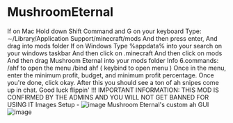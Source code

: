# MushroomEternal
If on Mac Hold down Shift Command and G on your keyboard  Type: ∼/Library/Application Support/minecraft/mods  And then press enter, And drag into mods folder  If on Windows  Type %appdata% into your search on your windows taskbar  And then click on .minecraft  And then click on mods  And then drag Mushroom Eternal into your mods folder  Info 6.commands: /ahf to open the menu /bind ahf ( keybind to open menu )  Once in the menu, enter the minimum profit, budget, and minimum profit percentage. Once you're done, click okay. After this you should see a ton of ah snipes come up in chat.  Good luck flippin' !!!  IMPORTANT INFORMATION: THIS MOD IS CONFIRMED BY THE ADMINS AND YOU WILL NOT GET BANNED FOR USING IT
Images
Setup -
![image](https://user-images.githubusercontent.com/106563917/186784106-668ac173-0697-4f9e-a2c3-0c8fd95b7bca.png)
Mushroom Eternal's custom ah GUI 
![image](https://user-images.githubusercontent.com/106563917/186784162-189213fd-7f38-4491-be93-dc645c8c511c.png)
